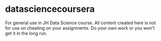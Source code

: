 # datasciencecoursera
For general use in JH Data Science course. All content created here is not for use on cheating on your assignments. Do your own work or you won't get it in the long run.

